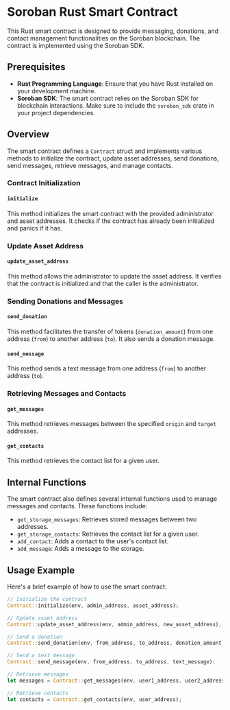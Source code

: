# Soroban Rust Smart Contract

This Rust smart contract is designed to provide messaging, donations, and contact management functionalities on the Soroban blockchain. The contract is implemented using the Soroban SDK.

## Prerequisites

- **Rust Programming Language**: Ensure that you have Rust installed on your development machine.
- **Soroban SDK**: The smart contract relies on the Soroban SDK for blockchain interactions. Make sure to include the `soroban_sdk` crate in your project dependencies.

## Overview

The smart contract defines a `Contract` struct and implements various methods to initialize the contract, update asset addresses, send donations, send messages, retrieve messages, and manage contacts.

### Contract Initialization

#### `initialize`

This method initializes the smart contract with the provided administrator and asset addresses. It checks if the contract has already been initialized and panics if it has.

### Update Asset Address

#### `update_asset_address`

This method allows the administrator to update the asset address. It verifies that the contract is initialized and that the caller is the administrator.

### Sending Donations and Messages

#### `send_donation`

This method facilitates the transfer of tokens (`donation_amount`) from one address (`from`) to another address (`to`). It also sends a donation message.

#### `send_message`

This method sends a text message from one address (`from`) to another address (`to`).

### Retrieving Messages and Contacts

#### `get_messages`

This method retrieves messages between the specified `origin` and `target` addresses.

#### `get_contacts`

This method retrieves the contact list for a given user.

## Internal Functions

The smart contract also defines several internal functions used to manage messages and contacts. These functions include:

- `get_storage_messages`: Retrieves stored messages between two addresses.
- `get_storage_contacts`: Retrieves the contact list for a given user.
- `add_contact`: Adds a contact to the user's contact list.
- `add_message`: Adds a message to the storage.

## Usage Example

Here's a brief example of how to use the smart contract:

```rust
// Initialize the contract
Contract::initialize(env, admin_address, asset_address);

// Update asset address
Contract::update_asset_address(env, admin_address, new_asset_address);

// Send a donation
Contract::send_donation(env, from_address, to_address, donation_amount);

// Send a text message
Contract::send_message(env, from_address, to_address, text_message);

// Retrieve messages
let messages = Contract::get_messages(env, user1_address, user2_address);

// Retrieve contacts
let contacts = Contract::get_contacts(env, user_address);
```